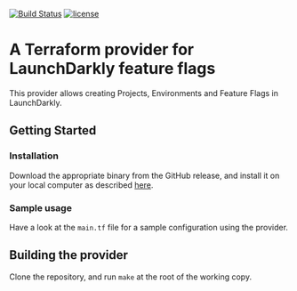 [![Build Status](https://travis-ci.org/coveo/fmt-maven-plugin.svg?branch=master)](https://travis-ci.org/coveo/terraform-provider-launchdarkly)
[![license](http://img.shields.io/badge/license-Apache-brightgreen.svg)](https://github.com/coveo/terraform-provider-launchdarkly/blob/master/LICENSE)

# A Terraform provider for LaunchDarkly feature flags 

This provider allows creating Projects, Environments and Feature Flags in LaunchDarkly.

## Getting Started

### Installation

Download the appropriate binary from the GitHub release, and install it on your local computer as described [here](https://www.terraform.io/docs/configuration/providers.html#third-party-plugins).

### Sample usage

Have a look at the `main.tf` file for a sample configuration using the provider.

## Building the provider
Clone the repository, and run `make` at the root of the working copy.
